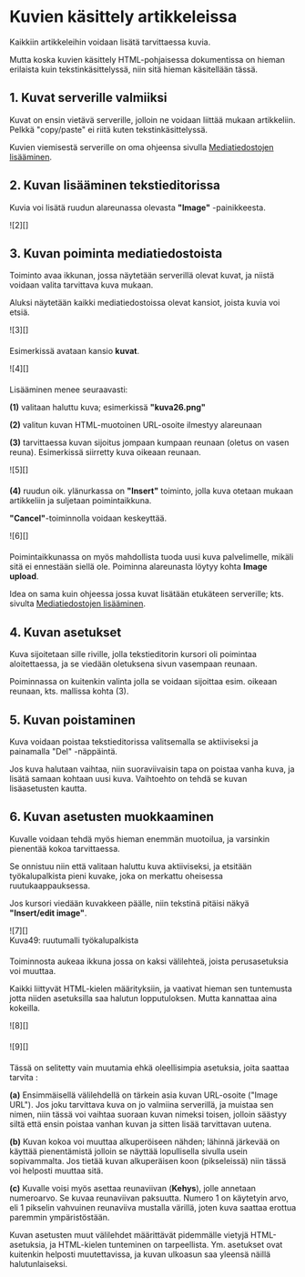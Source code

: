 # Kuvien käsittely artikkeleissa

Kaikkiin artikkeleihin voidaan lisätä tarvittaessa kuvia.

Mutta koska kuvien käsittely HTML-pohjaisessa dokumentissa on hieman erilaista kuin tekstinkäsittelyssä,
niin sitä hieman käsitellään tässä.


## 1. Kuvat serverille valmiiksi

Kuvat on ensin vietävä serverille, jolloin ne voidaan liittää mukaan artikkeliin.
Pelkkä "copy/paste" ei riitä kuten tekstinkäsittelyssä.

Kuvien viemisestä serverille on oma ohjeensa sivulla [Mediatiedostojen lisääminen][21].


## 2. Kuvan lisääminen tekstieditorissa

Kuvia voi lisätä ruudun alareunassa olevasta __"Image"__ -painikkeesta.

<figure class="fig-n" style="margin:0 0 20px 0">
![2][]
</figure>


## 3. Kuvan poiminta mediatiedostoista

Toiminto avaa ikkunan, jossa näytetään serverillä olevat kuvat, ja niistä voidaan valita tarvittava kuva mukaan.

Aluksi näytetään kaikki mediatiedostoissa olevat kansiot, joista kuvia voi etsiä.

<figure class="fig-n border" style="margin:0 0 20px 0">
![3][]
</figure>

Esimerkissä avataan kansio __kuvat__.

<figure class="fig-n border" style="margin:0 0 20px 0">
![4][]
</figure>


Lisääminen menee seuraavasti:

__(1)__ valitaan haluttu kuva; esimerkissä __"kuva26.png"__

__(2)__ valitun kuvan HTML-muotoinen URL-osoite ilmestyy alareunaan

__(3)__ tarvittaessa kuvan sijoitus jompaan kumpaan reunaan (oletus on vasen reuna). Esimerkissä siirretty kuva oikeaan reunaan.

<figure class="fig-n border" style="margin:0 0 20px 0">
![5][]
</figure>

__(4)__ ruudun oik. ylänurkassa on __"Insert"__ toiminto, jolla kuva otetaan mukaan artikkeliin ja suljetaan poimintaikkuna.

__"Cancel"__-toiminnolla voidaan keskeyttää.


<figure class="fig-n border" style="margin:0 0 20px 0">
![6][]
</figure>


Poimintaikkunassa on myös mahdollista tuoda uusi kuva palvelimelle, mikäli sitä ei ennestään siellä ole.
Poiminna alareunasta löytyy kohta __Image upload__.

Idea on sama kuin ohjeessa jossa kuvat lisätään etukäteen serverille;
kts. sivulta [Mediatiedostojen lisääminen][21].


## 4. Kuvan asetukset

Kuva sijoitetaan sille riville, jolla tekstieditorin kursori oli poimintaa aloitettaessa,
ja se viedään oletuksena sivun vasempaan reunaan.

Poiminnassa on kuitenkin valinta jolla se voidaan sijoittaa esim. oikeaan reunaan, kts. mallissa kohta (3).



## 5. Kuvan poistaminen

Kuva voidaan poistaa tekstieditorissa valitsemalla se aktiiviseksi ja painamalla "Del" -näppäintä.

Jos kuva halutaan vaihtaa, niin suoraviivaisin tapa on poistaa vanha kuva, ja lisätä samaan kohtaan uusi kuva.
Vaihtoehto on tehdä se kuvan lisäasetusten kautta.


## 6. Kuvan asetusten muokkaaminen

Kuvalle voidaan tehdä myös hieman enemmän muotoilua, ja varsinkin pienentää kokoa tarvittaessa.

Se onnistuu niin että valitaan haluttu kuva aktiiviseksi, ja etsitään työkalupalkista pieni kuvake,
joka on merkattu oheisessa ruutukaappauksessa.

Jos kursori viedään kuvakkeen päälle, niin tekstinä pitäisi näkyä __"Insert/edit image"__.

<figure class="fig-n border" style="margin:0 0 20px 0">
![7][]
<figcaption>Kuva49: ruutumalli työkalupalkista</figcaption>
</figure>



Toiminnosta aukeaa ikkuna jossa on kaksi välilehteä, joista perusasetuksia voi muuttaa.

Kaikki liittyvät HTML-kielen määrityksiin, ja vaativat hieman sen tuntemusta jotta niiden asetuksilla
saa halutun lopputuloksen. Mutta kannattaa aina kokeilla.

<figure class="fig-n border" style="margin:0 0 20px 0">
![8][]
</figure>

<figure class="fig-n border" style="margin:0 0 20px 0">
![9][]
</figure>


Tässä on selitetty vain muutamia ehkä oleellisimpia asetuksia, joita saattaa tarvita :

__(a)__ Ensimmäisellä välilehdellä on tärkein asia kuvan URL-osoite ("Image URL").
Jos joku tarvittava kuva on jo valmiina serverillä, ja muistaa sen nimen, niin tässä voi vaihtaa suoraan
kuvan nimeksi toisen, jolloin säästyy siltä että ensin poistaa vanhan kuvan ja sitten lisää tarvittavan uutena.

__(b)__ Kuvan kokoa voi muuttaa alkuperöiseen nähden; lähinnä järkevää on käyttää pienentämistä
jolloin se näyttää lopullisella sivulla usein sopivammalta. Jos tietää kuvan alkuperäisen koon (pikseleissä)
niin tässä voi helposti muuttaa sitä.

__(c)__ Kuvalle voisi myös asettaa reunaviivan (__Kehys__), jolle annetaan numeroarvo.
Se kuvaa reunaviivan paksuutta. Numero 1 on käytetyin arvo, eli 1 pikselin vahvuinen reunaviiva mustalla värillä,
joten kuva saattaa erottua paremmin ympäristöstään.


Kuvan asetusten muut välilehdet määrittävät pidemmälle vietyjä HTML-asetuksia,
ja HTML-kielen tunteminen on tarpeellista. Ym. asetukset ovat kuitenkin helposti muutettavissa,
ja kuvan ulkoasun saa yleensä näillä halutunlaiseksi.




[2]: kuvat/kuva142.png "Ruutumalli"
[3]: kuvat/kuva144.png "Ruutumalli"
[4]: kuvat/kuva145.png "Ruutumalli"
[5]: kuvat/kuva146.png "Ruutumalli"
[6]: kuvat/kuva147.png "Ruutumalli"
[7]: kuvat/kuva148.png "Ruutumalli"
[8]: kuvat/kuva149.png "Ruutumalli"
[9]: kuvat/kuva150.png "Ruutumalli"
[21]: pages/mediatiedostot.md

